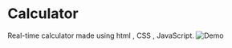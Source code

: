 # Calculator
Real-time calculator made using html , CSS , JavaScript.
![Demo](https://user-images.githubusercontent.com/84263946/129062888-dca410cd-5fdd-4b8f-bcd5-147506995d1d.gif)

